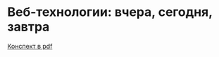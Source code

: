 # Веб-технологии: вчера, сегодня, завтра

[Конспект в pdf](https://cloud.mail.ru/public/qmrZ/EnbwfDk7B)